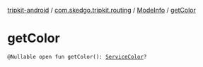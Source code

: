 [tripkit-android](../../index.md) / [com.skedgo.tripkit.routing](../index.md) / [ModeInfo](index.md) / [getColor](./get-color.md)

# getColor

`@Nullable open fun getColor(): `[`ServiceColor`](../-service-color/index.md)`?`